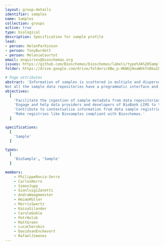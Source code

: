 ```yaml
---
layout: group-details
identifier: samples
name: Samples
collection: groups
active: true
type: biological
description: Specification for sample profile
lead: 
- person: HelenParkinson
- person: TonyBurdett
- person: MelanieCourtot
email: enquiries@bioschemas.org
issues: https://github.com/Bioschemas/bioschemas/labels/type%3A%20Sample
folder: https://drive.google.com/drive/folders/0Bw_p-HKWUjHoaWhkTnBka2FWRE0

# Page attributes
abstract: 'Information of samples is scattered in multiple and dispersed samples data repositories.
Not all the sample data repositories have a programmatic interface and the existing variety of programmatic interfaces are diverse and changeable.'
objectives:
  [
    'Facilitate the ingestion of sample metadata from data repositories (eg. Biobank databases) into registries like the Biosamples, BBMRI Biobank directory or the UKCRC Tissue Directory via Bioschemas.',
    'Engage and help data providers and developers of BioBank LIMS to test and adopt the exposure of sample metadata via Bioschemas',
    'Contribute to contextualise information from data sample registries (eg. Biosamples) and biobank sample repositories (eg. NL Biobank) and Biobank Registries (eg. BBMRI Biobank directory)',
    'Make registries like Biosamples compliant with Bioschemas.'
  ]

specifications:
  [  
    'Sample'
  ]

types:
  [  
    'BioSample', 'Sample'
  ]

members:
    - PhilippeRocca-Serra
    - CarlosHorro
    - SimonJupp
    - GianluigiZanetti
    - AndraWaagmeester
    - HeimoMüller
    - MorrisSwertz
    - KaisaSilander
    - CaroleGoble
    - PetrHolub
    - MattGreen
    - LucaCherubin
    - DavidvanEnckevort
    - RafaelJimenez
---
```

